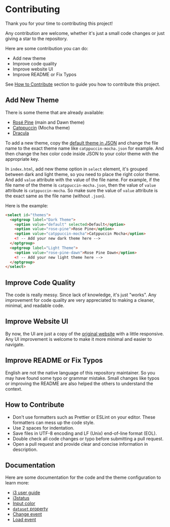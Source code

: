 # Contributing

Thank you for your time to contributing this project!

Any contribution are welcome, whether it's just a small code changes or just
giving a star to the repository.

Here are some contribution you can do:

- Add new theme
- Improve code quality
- Improve website UI
- Improve README or Fix Typos

See [How to Contribute](#how-to-contribute) section to guide you how to
contribute this project.

## Add New Theme

There is some theme that are already available:

- [Rosé Pine](https://rosepinetheme.com/) (main and Dawn theme)
- [Catppuccin](https://github.com/catppuccin) (Mocha theme)
- [Dracula](https://draculatheme.com/)

To add a new theme, copy the
[default theme in JSON](assets/themes/default.json) and change the file name
to the exact theme name like `catppuccin-mocha.json` for example. And then
change the hex color code inside JSON to your color theme with the
appropriate key.

In `index.html`, add new theme option in `select` element, it's grouped between
dark and light theme, so you need to place the right color theme. And add `value`
attribute with the value of the file name. For example, if the file name of
the theme is `catppuccin-mocha.json`, then the value of `value` attribute
is `catppuccin-mocha`. So make sure the value of `value` attribute is the exact
same as the file name (without `.json`).

Here is the example:

```html
<select id="themes">
  <optgroup label="Dark Theme">
    <option value="default" selected>Default</option>
    <option value="rose-pine">Rose Pine</option>
    <option value="catppuccin-mocha">Catppuccin Mocha</option>
    <! -- Add your new dark theme here -->
  </optgroup>
  <optgroup label="Light Theme">
    <option value="rose-pine-dawn">Rose Pine Dawn</option>
    <! -- Add your new light theme here -->
  </optgroup>
</select>
```

## Improve Code Quality

The code is really messy. Since lack of knowledge, it's just "works".
Any improvement for code quality are very appreciated to making a cleaner,
minimal, and readable code.

## Improve Website UI

By now, the UI are just a copy of the
[original website](https://thomashunter.name/i3-configurator) with a little
responsive. Any UI improvement is welcome to make it more minimal and
easier to navigate.

## Improve README or Fix Typos

English are not the native language of this repository maintainer. So you may
have found some typo or grammar mistake. Small changes like typos or improving
the README are also helped the others to understand the context.

## How to Contribute

- Don't use formatters such as Prettier or ESLint on your editor. These
  formatters can mess up the code style.
- Use 2 spaces for indentation.
- Save files in UTF-8 encoding and LF (Unix) end-of-line format (EOL).
- Double check all code changes or typo before submitting a pull request.
- Open a pull request and provide clear and concise information in description.

## Documentation

Here are some documentation for the code and the theme configuration to learn
more:

- [i3 user guide](https://i3wm.org/docs/userguide.html)
- [i3status](https://i3wm.org/docs/i3status.html)
- [Input color](https://developer.mozilla.org/docs/Web/HTML/Element/Input/color)
- [`dataset` property](https://developer.mozilla.org/docs/Web/API/HTMLElement/dataset)
- [Change event](https://developer.mozilla.org/docs/Web/API/HTMLElement/change_event)
- [Load event](https://developer.mozilla.org/docs/Web/API/Window/load_event)

